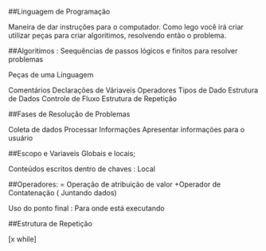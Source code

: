 ##Linguagem de Programação

Maneira de dar instruções para o computador.
Como lego você irá criar utilizar peças para criar algoritimos, resolvendo então o problema. 

##Algoritimos : Seequências de passos lógicos e finitos para resolver problemas

Peças de uma Linguagem

Comentários
Declarações de Váriaveis
Operadores
Tipos de Dado
Estrutura de Dados
Controle de Fluxo
Estrutura de Repetição

##Fases de Resolução de Problemas

 Coleta de dados
 Processar Informações
 Apresentar informações para o usuário

 ##Escopo e Variaveis Globais e locais;

 Conteúdos escritos dentro de chaves : Local

 ##Operadores:
 = Operação de atribuição de valor
 +Operador de Contatenação ( Juntando dados)

 Uso do ponto final : Para onde está executando

 ##Estrutura de Repetição

 [x while]